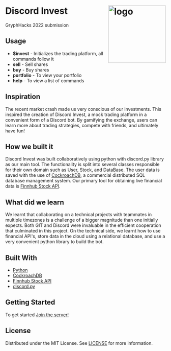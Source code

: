 # Discord Invest <img src="https://user-images.githubusercontent.com/56948805/169717054-e55d7292-a81d-409a-a5a8-0558beac739e.png" align="right" alt="logo" width="180" height="180"><br/>
GryphHacks 2022 submission

## Usage

- **$invest** - Initializes the trading platform, all commands follow it<br/>
- **sell** - Sell shares<br/>
- **buy** - Buy shares<br/>
- **portfolio** - To view your portfolio <br/>
- **help** - To view a list of commands <br/>

## Inspiration

The recent market crash made us very conscious of our investments. This inspired the creation of Discord Invest, a mock trading platform in a convenient form of a Discord bot. By gamifying the exchange, users can learn more about trading strategies, compete with friends, and ultimately have fun!

## How we built it

Discord Invest was built collaboratively using python with discord.py library as our main tool. The functionality is split into several classes responsible for their own domain such as User, Stock, and DataBase. The user data is saved with the use of [CockroachDB](https://www.cockroachlabs.com/), a commercial distributed SQL database management system. Our primary tool for obtaining live financial data is [Finnhub Stock API](https://finnhub.io/).

## What did we learn

We learnt that collaborating on a technical projects with teammates in multiple timezones is a challenge of a bigger magnitude than one initially expects. Both GIT and Discord were invaluable in the efficient cooperation that culminated in this project. On the technical side, we learnt how to use financial API's, store data in the cloud using a relational database, and use a very convenient python library to build the bot.

## Built With
* [Python](https://www.python.org/)
* [CockroachDB](https://www.cockroachlabs.com/)
* [Finnhub Stock API](https://finnhub.io/)
* [discord.py](https://discordpy.readthedocs.io/en/stable/)

## Getting Started

To get started <a href="https://discord.gg/sXJdbFxc">Join the server!</a>

## License

Distributed under the MIT License. See [LICENSE](https://github.com///blob/main/LICENSE.md) for more information.
